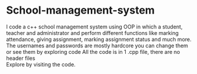 # School-management-system
I code a c++ school management system using OOP in which a student, teacher and administrator and perform different functions like marking attendance, giving assignment, marking assignment status and much more.<br> The usernames and passwords are mostly hardcore you can change them or see them by exploring code All the code is in 1 .cpp file, there are no header files
<br> Explore by visiting the code.
